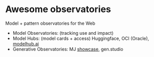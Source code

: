 # Awesome observatories
Model + pattern observatories for the Web

* Model Observatories: (tracking use and impact)
* Model Hubs: (model cards + access) Huggingface, OCI (Oracle), [modelhub.ai](http://modelhub.ai/)
* Generative Observatories: MJ [showcase](https://www.midjourney.com/showcase/), gen.studio
